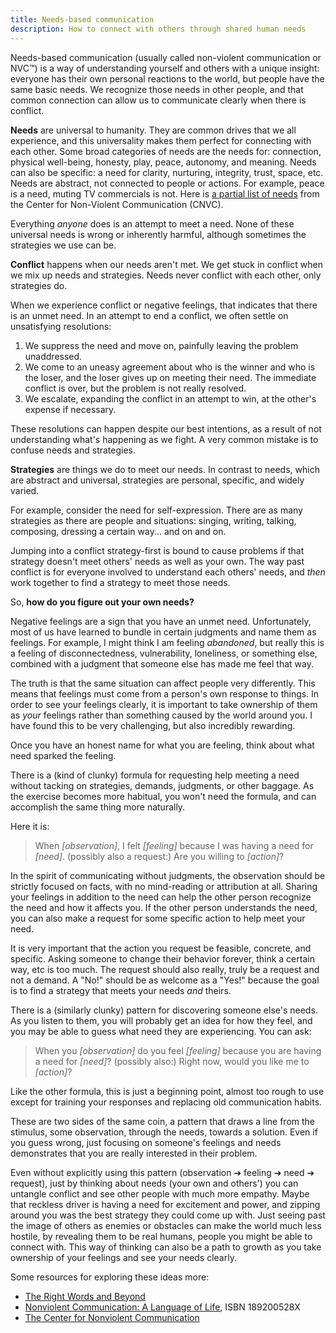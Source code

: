 ```yaml
---
title: Needs-based communication
description: How to connect with others through shared human needs
---
```


Needs-based communication (usually called non-violent communication or NVC™) is a way of understanding yourself and others with a unique insight: everyone has their own personal reactions to the world, but people have the same basic needs. We recognize those needs in other people, and that common connection can allow us to communicate clearly when there is conflict.

**Needs** are universal to humanity. They are common drives that we all experience, and this universality makes them perfect for connecting with each other. Some broad categories of needs are the needs for: connection, physical well-being, honesty, play, peace, autonomy, and meaning. Needs can also be specific: a need for clarity, nurturing, integrity, trust, space, etc. Needs are abstract, not connected to people or actions. For example, peace is a need, muting TV commercials is not. Here is [a partial list of needs](https://www.cnvc.org/training/resource/needs-inventory) from the Center for Non-Violent Communication (CNVC).

Everything _anyone_ does is an attempt to meet a need. None of these universal needs is wrong or inherently harmful, although sometimes the strategies we use can be.

**Conflict** happens when our needs aren't met. We get stuck in conflict when we mix up needs and strategies. Needs never conflict with each other, only strategies do.

When we experience conflict or negative feelings, that indicates that there is an unmet need. In an attempt to end a conflict, we often settle on unsatisfying resolutions:

1. We suppress the need and move on, painfully leaving the problem unaddressed.
2. We come to an uneasy agreement about who is the winner and who is the loser, and the loser gives up on meeting their need. The immediate conflict is over, but the problem is not really resolved.
3. We escalate, expanding the conflict in an attempt to win, at the other's expense if necessary.

These resolutions can happen despite our best intentions, as a result of not understanding what's happening as we fight. A very common mistake is to confuse needs and strategies.

**Strategies** are things we do to meet our needs. In contrast to needs, which are abstract and universal, strategies are personal, specific, and widely varied.

For example, consider the need for self-expression. There are as many strategies as there are people and situations: singing, writing, talking, composing, dressing a certain way... and on and on.

Jumping into a conflict strategy-first is bound to cause problems if that strategy doesn't meet others' needs as well as your own. The way past conflict is for everyone involved to understand each others' needs, and _then_ work together to find a strategy to meet those needs.

So, **how do you figure out your own needs?**

Negative feelings are a sign that you have an unmet need. Unfortunately, most of us have learned to bundle in certain judgments and name them as feelings. For example, I might think I am feeling _abandoned_, but really this is a feeling of disconnectedness, vulnerability, loneliness, or something else, combined with a judgment that someone else has made me feel that way.

The truth is that the same situation can affect people very differently. This means that feelings must come from a person's own response to things. In order to see your feelings clearly, it is important to take ownership of them as _your_ feelings rather than something caused by the world around you. I have found this to be very challenging, but also incredibly rewarding.

Once you have an honest name for what you are feeling, think about what need sparked the feeling.

There is a (kind of clunky) formula for requesting help meeting a need without tacking on strategies, demands, judgments, or other baggage. As the exercise becomes more habitual, you won't need the formula, and can accomplish the same thing more naturally.

Here it is:

> When _[observation]_, I felt _[feeling]_ because I was having a need for _[need]_. (possibly also a request:) Are you willing to _[action]_?

In the spirit of communicating without judgments, the observation should be strictly focused on facts, with no mind-reading or attribution at all. Sharing your feelings in addition to the need can help the other person recognize the need and how it affects you. If the other person understands the need, you can also make a request for some specific action to help meet your need.

It is very important that the action you request be feasible, concrete, and specific. Asking someone to change their behavior forever, think a certain way, etc is too much. The request should also really, truly be a request and not a demand. A "No!" should be as welcome as a "Yes!" because the goal is to find a strategy that meets your needs _and_ theirs.

There is a (similarly clunky) pattern for discovering someone else's needs. As you listen to them, you will probably get an idea for how they feel, and you may be able to guess what need they are experiencing. You can ask:

> When you _[observation]_ do you feel _[feeling]_ because you are having a need for _[need]_? (possibly also:) Right now, would you like me to _[action]_?

Like the other formula, this is just a beginning point, almost too rough to use except for training your responses and replacing old communication habits.

These are two sides of the same coin, a pattern that draws a line from the stimulus, some observation, through the needs, towards a solution. Even if you guess wrong, just focusing on someone's feelings and needs demonstrates that you are really interested in their problem.

Even without explicitly using this pattern (observation ➔ feeling ➔ need ➔ request), just by thinking about needs (your own and others') you can untangle conflict and see other people with much more empathy. Maybe that reckless driver is having a need for excitement and power, and zipping around you was the best strategy they could come up with. Just seeing past the image of others as enemies or obstacles can make the world much less hostile, by revealing them to be real humans, people you might be able to connect with. This way of thinking can also be a path to growth as you take ownership of your feelings and see your needs clearly.

Some resources for exploring these ideas more:

- [The Right Words and Beyond](http://www.therightword.info/)
- [Nonviolent Communication: A Language of Life](https://amzn.to/44cpIsV), ISBN 189200528X
- [The Center for Nonviolent Communication](https://www.cnvc.org/)
